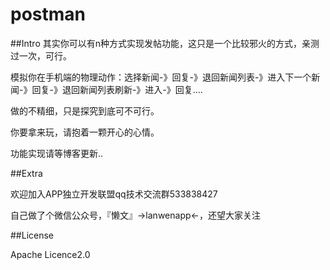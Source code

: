 # postman

##Intro
其实你可以有n种方式实现发帖功能，这只是一个比较邪火的方式，亲测过一次，可行。

模拟你在手机端的物理动作：选择新闻-》回复-》退回新闻列表-》进入下一个新闻-》回复-》退回新闻列表刷新-》进入-》回复....

做的不精细，只是探究到底可不可行。

你要拿来玩，请抱着一颗开心的心情。

功能实现请等博客更新..

##Extra

欢迎加入APP独立开发联盟qq技术交流群533838427

自己做了个微信公众号，『懒文』->lanwenapp<-，还望大家关注

##License

Apache Licence2.0